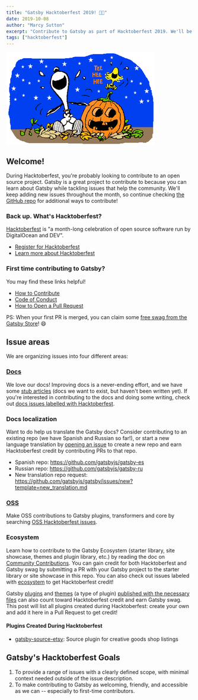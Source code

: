 ```yaml
---
title: "Gatsby Hacktoberfest 2019! 🎃👻"
date: 2019-10-08
author: "Marcy Sutton"
excerpt: "Contribute to Gatsby as part of Hacktoberfest 2019. We'll be adding new issues all throughout the month for all experience levels!"
tags: ["hacktoberfest"]
---
```


![Halloween with Snoopy](./snoopy-hacktoberfest.png)

## Welcome!

During Hacktoberfest, you're probably looking to contribute to an open source project. Gatsby is a great project to contribute to because you can learn about Gatsby while tackling issues that help the community. We'll keep adding new issues throughout the month, so continue checking [the GitHub repo](https://github.com/gatsbyjs/gatsby/issues) for additional ways to contribute!

### Back up. What's Hacktoberfest?

[Hacktoberfest](https://hacktoberfest.digitalocean.com/) is "a month-long celebration of open source software run by DigitalOcean and DEV".

- [Register for Hacktoberfest](https://hacktoberfest.digitalocean.com/)
- [Learn more about Hacktoberfest](https://hacktoberfest.digitalocean.com/faq)

### First time contributing to Gatsby?

You may find these links helpful!

- [How to Contribute](https://www.gatsbyjs.org/docs/how-to-contribute/)
- [Code of Conduct](https://www.gatsbyjs.org/contributing/code-of-conduct/)
- [How to Open a Pull Request](https://www.gatsbyjs.org/contributing/how-to-open-a-pull-request/)

PS: When your first PR is merged, you can claim some [free swag from the Gatsby Store](https://www.gatsbyjs.org/docs/contributor-swag/)! 😄

## Issue areas

We are organizing issues into four different areas:

### [Docs][docs-filter]

We love our docs! Improving docs is a never-ending effort, and we have some [stub articles](https://www.gatsbyjs.org/contributing/stub-list/) (docs we want to exist, but haven't been written yet). If you're interested in contributing to the docs and doing some writing, check out [docs issues labelled with Hacktoberfest][docs-filter].

[docs-filter]: https://github.com/gatsbyjs/gatsby/issues?utf8=%E2%9C%93&q=is%3Aissue+is%3Aopen+label%3A%22Hacktoberfest%22+label%3A%22type%3A+documentation%22

### Docs localization

Want to do help us translate the Gatsby docs? Consider contributing to an existing repo (we have Spanish and Russian so far!), or start a new language translation by [opening an issue](https://www.gatsbyjs.org/contributing/how-to-file-an-issue/) to create a new repo and earn Hacktoberfest credit by contributing PRs to that repo.

- Spanish repo: https://github.com/gatsbyjs/gatsby-es
- Russian repo: https://github.com/gatsbyjs/gatsby-ru
- New translation repo request: https://github.com/gatsbyjs/gatsby/issues/new?template=new_translation.md

### [OSS][oss]

Make OSS contributions to Gatsby plugins, transformers and core by searching [OSS Hacktoberfest issues][oss].

[oss]: https://github.com/gatsbyjs/gatsby/issues?utf8=%E2%9C%93&q=is%3Aissue+is%3Aopen+label%3A%22Hacktoberfest%22+-label%3A%22type%3A+documentation%22+

### Ecosystem

Learn how to contribute to the Gatsby Ecosystem (starter library, site showcase, themes and plugin library, etc.) by reading the doc on [Community Contributions](https://www.gatsbyjs.org/contributing/community-contributions/). You can gain credit for both Hacktoberfest and Gatsby swag by submitting a PR with your Gatsby project to the starter library or site showcase in this repo. You can also check out issues labeled with [ecosystem](https://github.com/gatsbyjs/gatsby/issues?utf8=%E2%9C%93&q=is%3Aissue+is%3Aopen+label%3AHacktoberfest+label%3A%F0%9F%8E%AFEcosystem+) to get Hacktoberfest credit!

Gatsby [plugins](https://www.gatsbyjs.org/docs/creating-plugins/) and [themes](https://www.gatsbyjs.org/docs/themes/building-themes/) (a type of plugin) [published with the necessary files](https://www.gatsbyjs.org/contributing/submit-to-plugin-library/) can also count toward Hacktoberfest credit and earn Gatsby swag. This post will list all plugins created during Hacktoberfest: create your own and add it here in a Pull Request to get credit!

#### Plugins Created During Hacktoberfest

- [gatsby-source-etsy](https://www.npmjs.com/package/gatsby-source-etsy): Source plugin for creative goods shop listings

## Gatsby's Hacktoberfest Goals

1. To provide a range of issues with a clearly defined scope, with minimal context needed outside of the issue description.
2. To make contributing to Gatsby as welcoming, friendly, and accessible as we can -- especially to first-time contributors.
